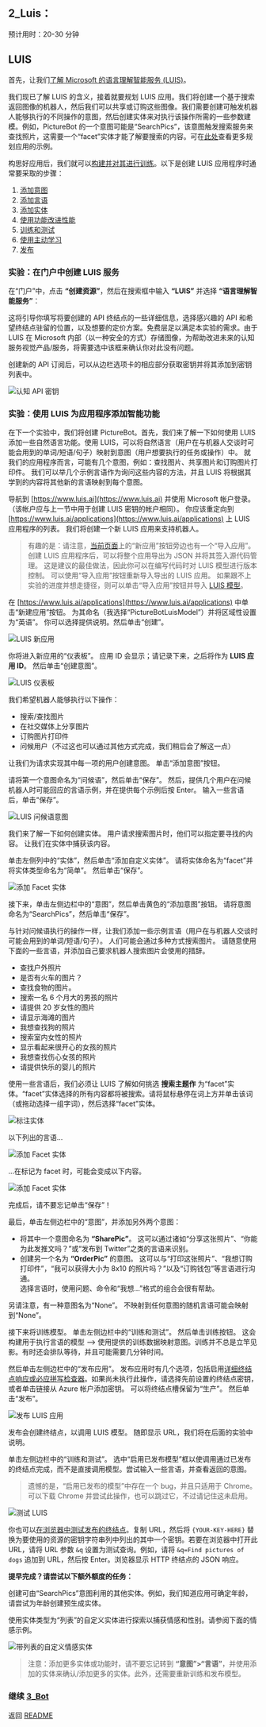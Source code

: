 ﻿## 2_Luis：
预计用时：20-30 分钟

## LUIS

首先，让我们[了解 Microsoft 的语言理解智能服务 (LUIS)](https://docs.microsoft.com/zh-cn/azure/cognitive-services/LUIS/Home)。

我们现已了解 LUIS 的含义，接着就要规划 LUIS 应用。我们将创建一个基于搜索返回图像的机器人，然后我们可以共享或订购这些图像。我们需要创建可触发机器人能够执行的不同操作的意图，然后创建实体来对执行该操作所需的一些参数建模。例如，PictureBot 的一个意图可能是“SearchPics”，该意图触发搜索服务来查找照片，这需要一个“facet”实体才能了解要搜索的内容。可在[此处](https://docs.microsoft.com/zh-cn/azure/cognitive-services/LUIS/plan-your-app)查看更多规划应用的示例。

构思好应用后，我们就可以[构建并对其进行训练](https://docs.microsoft.com/zh-cn/azure/cognitive-services/LUIS/luis-get-started-create-app)。以下是创建 LUIS 应用程序时通常要采取的步骤：
  1. [添加意图](https://docs.microsoft.com/zh-cn/azure/cognitive-services/LUIS/add-intents) 
  2. [添加言语](https://docs.microsoft.com/zh-cn/azure/cognitive-services/LUIS/add-example-utterances)
  3. [添加实体](https://docs.microsoft.com/zh-cn/azure/cognitive-services/LUIS/add-entities)
  4. [使用功能改进性能](https://docs.microsoft.com/zh-cn/azure/cognitive-services/LUIS/add-features)
  5. [训练和测试](https://docs.microsoft.com/zh-cn/azure/cognitive-services/LUIS/train-test)
  6. [使用主动学习](https://docs.microsoft.com/zh-cn/azure/cognitive-services/LUIS/label-suggested-utterances)
  7. [发布](https://docs.microsoft.com/zh-cn/azure/cognitive-services/LUIS/publishapp)


### 实验：在门户中创建 LUIS 服务

在“门户”中，点击 **“创建资源”**，然后在搜索框中输入 **“LUIS”** 并选择 **“语言理解智能服务”**：

这将引导你填写将要创建的 API 终结点的一些详细信息，选择感兴趣的 API 和希望终结点驻留的位置，以及想要的定价方案。免费层足以满足本实验的需求。由于 LUIS 在 Microsoft 内部（以一种安全的方式）存储图像，为帮助改进未来的认知服务视觉产品/服务，将需要选中该框来确认你对此没有问题。

创建新的 API 订阅后，可以从边栏选项卡的相应部分获取密钥并将其添加到密钥列表中。

![认知 API 密钥](./resources/assets/cognitive-keys.PNG)

### 实验：使用 LUIS 为应用程序添加智能功能

在下一个实验中，我们将创建 PictureBot。首先，我们来了解一下如何使用 LUIS 添加一些自然语言功能。使用 LUIS，可以将自然语言（用户在与机器人交谈时可能会用到的单词/短语/句子）映射到意图（用户想要执行的任务或操作）中。  就我们的应用程序而言，可能有几个意图，例如：查找图片、共享图片和订购图片打印件。  我们可以举几个示例言语作为询问这些内容的方法，并且 LUIS 将根据其学到的内容将其他新的言语映射到每个意图。  

导航到 [https://www.luis.ai](https://www.luis.ai) 并使用 Microsoft 帐户登录。  （该帐户应与上一节中用于创建 LUIS 密钥的帐户相同）。  你应该重定向到 [https://www.luis.ai/applications](https://www.luis.ai/applications) 上 LUIS 应用程序的列表。  我们将创建一个新 LUIS 应用来支持机器人。  

> 有趣的是：请注意，[当前页面](https://www.luis.ai/applications)上的“新应用”按钮旁边也有一个“导入应用”。  创建 LUIS 应用程序后，可以将整个应用导出为 JSON 并将其签入源代码管理。  这是建议的最佳做法，因此你可以在编写代码时对 LUIS 模型进行版本控制。  可以使用“导入应用”按钮重新导入导出的 LUIS 应用。  如果跟不上实验的进度并想走捷径，则可以单击“导入应用”按钮并导入 [LUIS 模型](./resources/code/LUIS/PictureBotLuisModel.json)。  

在 [https://www.luis.ai/applications](https://www.luis.ai/applications) 中单击“新建应用”按钮。  为其命名（我选择“PictureBotLuisModel”）并将区域性设置为“英语”。  你可以选择提供说明。然后单击“创建”。  

![LUIS 新应用](./resources/assets/LuisNewApp.png) 

你将进入新应用的“仪表板”。  应用 ID 会显示；请记录下来，之后将作为 **LUIS 应用 ID**。  然后单击“创建意图”。  

![LUIS 仪表板](./resources/assets/LuisDashboard.jpg) 

我们希望机器人能够执行以下操作：
+ 搜索/查找图片
+ 在社交媒体上分享图片
+ 订购图片打印件
+ 问候用户（不过这也可以通过其他方式完成，我们稍后会了解这一点）

让我们为请求实现其中每一项的用户创建意图。  单击“添加意图”按钮。  

请将第一个意图命名为“问候语”，然后单击“保存”。  然后，提供几个用户在问候机器人时可能回应的言语示例，并在提供每个示例后按 Enter。  输入一些言语后，单击“保存”。  

![LUIS 问候语意图](./resources/assets/LuisGreetingIntent.jpg) 

我们来了解一下如何创建实体。  用户请求搜索图片时，他们可以指定要寻找的内容。  让我们在实体中捕获该内容。  

单击左侧列中的“实体”，然后单击“添加自定义实体”。  请将实体命名为“facet”并将实体类型命名为“简单”。  然后单击“保存”。  

![添加 Facet 实体](./resources/assets/AddFacetEntity.jpg) 

接下来，单击左侧边栏中的“意图”，然后单击黄色的“添加意图”按钮。  请将意图命名为“SearchPics”，然后单击“保存”。  

与针对问候语执行的操作一样，让我们添加一些示例言语（用户在与机器人交谈时可能会用到的单词/短语/句子）。  人们可能会通过多种方式搜索图片。  请随意使用下面的一些言语，并添加自己要求机器人搜索图片会使用的措辞。 

+ 查找户外照片
+ 是否有火车的图片？
+ 查找食物的图片。
+ 搜索一名 6 个月大的男孩的照片
+ 请提供 20 岁女性的图片
+ 请显示海滩的图片
+ 我想查找狗的照片
+ 搜索室内女性的照片
+ 显示看起来很开心的女孩的照片
+ 我想查找伤心女孩的照片
+ 请提供快乐的婴儿的照片

使用一些言语后，我们必须让 LUIS 了解如何挑选 **搜索主题作** 为“facet”实体。“facet”实体选择的所有内容都将被搜索。请将鼠标悬停在词上方并单击该词（或拖动选择一组字词），然后选择“facet”实体。 

![标注实体](./resources/assets/LabellingEntity.jpg) 

以下列出的言语...

![添加 Facet 实体](./resources/assets/SearchPicsIntentBefore.jpg) 

…在标记为 facet 时，可能会变成以下内容。  

![添加 Facet 实体](./resources/assets/SearchPicsIntentAfter.jpg) 

完成后，请不要忘记单击“保存”！  

最后，单击左侧边栏中的“意图”，并添加另外两个意图：
+ 将其中一个意图命名为 **“SharePic”**。  这可以通过诸如“分享这张照片”、“你能为此发推文吗？”或“发布到 Twitter”之类的言语来识别。  
+ 创建另一个名为 **“OrderPic”** 的意图。  这可以与“打印这张照片”、“我想订购打印件”，“我可以获得大小为 8x10 的照片吗？”以及“订购钱包”等言语进行沟通。  
选择言语时，使用问题、命令和“我想...”格式的组合会很有帮助。  

另请注意，有一种意图名为“None”。  不映射到任何意图的随机言语可能会映射到“None”。  

接下来将训练模型。  单击左侧边栏中的“训练和测试”。  然后单击训练按钮。  这会构建用于执行言语的模型 --> 使用提供的训练数据映射意图。训练并不总是立竿见影。有时还会排队等待，并且可能需要几分钟时间。

然后单击左侧边栏中的“发布应用”。  发布应用时有几个选项，包括启用[详细终结点响应或必应拼写检查器](https://docs.microsoft.com/zh-cn/azure/cognitive-services/LUIS/PublishApp)。如果尚未执行此操作，请选择先前设置的终结点密钥，或者单击链接从 Azure 帐户添加密钥。  可以将终结点槽保留为“生产”。  然后单击“发布”。  



![发布 LUIS 应用](./resources/assets/PublishLuisApp.png) 

发布会创建终结点，以调用 LUIS 模型。  随即显示 URL，我们将在后面的实验中说明。

单击左侧边栏中的“训练和测试”。  选中“启用已发布模型”框以使调用通过已发布的终结点完成，而不是直接调用模型。尝试输入一些言语，并查看返回的意图。  
>遗憾的是，“启用已发布的模型”中存在一个 bug，并且只适用于 Chrome。可以下载 Chrome 并尝试此操作，也可以跳过它，不过请记住这未启用。

![测试 LUIS](./resources/assets/TestLuis.png) 

你也可以[在浏览器中测试发布的终结点](https://docs.microsoft.com/zh-cn/azure/cognitive-services/LUIS/PublishApp#test-your-published-endpoint-in-a-browser)。复制 URL，然后将 `{YOUR-KEY-HERE}` 替换为要使用的资源的密钥字符串列中列出的其中一个密钥。若要在浏览器中打开此 URL，请将 URL 参数 `&q` 设置为测试查询。例如，请将 `&q=Find pictures of dogs` 追加到 URL，然后按 Enter。浏览器显示 HTTP 终结点的 JSON 响应。

**提早完成？请尝试以下额外额度的任务：**


创建可由“SearchPics”意图利用的其他实体。例如，我们知道应用可确定年龄，请尝试为年龄创建预生成实体。 

使用实体类型为“列表”的自定义实体进行探索以捕获情感和性别。请参阅下面的情感示例。 

![带列表的自定义情感实体](./resources/assets/CustomEmotionEntityWithList.jpg) 

> 注意：添加更多实体或功能时，请不要忘记转到 **“意图”>“言语”**，并使用添加的实体来确认/添加更多的实体。此外，还需要重新训练和发布模型。


### 继续 [3_Bot](./3_Bot.md)

返回 [README](./0_README.md)